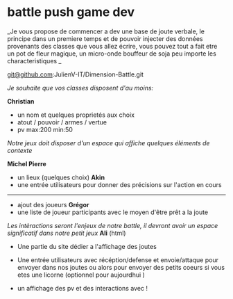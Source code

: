 # battle push game dev

_Je vous propose de commencer a dev une base de joute verbale, le principe dans un premiere temps et de pouvoir injecter des données provenants des classes que vous allez écrire, vous pouvez tout a fait etre un pot de fleur magique, un micro-onde bouffeur de soja peu importe les characteristiques _

git@github.com:JulienV-IT/Dimension-Battle.git

_Je souhaite que vos classes disposent d'au moins:_

**Christian**
* un nom et quelques proprietés aux choix
* atout / pouvoir / armes / vertue
* pv max:200 min:50


_Notre jeux doit disposer d'un espace qui affiche quelques éléments de contexte_

**Michel Pierre**
* un lieux (quelques choix)
**Akin**
* une entrée utilisateurs pour donner des précisions sur l'action en cours
****
* ajout des joueurs
**Grégor**
* une liste de joueur participants avec le moyen d'être prêt a la joute

_Les intèractions seront l'enjeux de notre battle, il devront avoir un espace significatif dans notre petit jeux_
**Ali** (html)
* Une partie du site dédier a l'affichage des joutes

* Une entrée utilisateurs avec récéption/defense et envoie/attaque pour envoyer dans nos joutes ou alors pour envoyer des petits coeurs si vous etes une licorne  (optionnel pour aujourdhui )

* un affichage des pv et des interactions avec !

